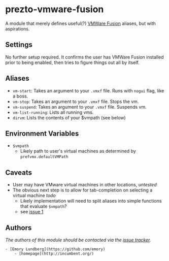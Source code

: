 prezto-vmware-fusion
====================

A module that merely defines useful(?) [VMWare Fusion][1] aliases, but with aspirations.

Settings
--------

No further setup required. It confirms the user has VMWare Fusion installed prior to being enabled, then tries to figure things out all by itself.

Aliases
-------

  - `vm-start`: Takes an argument to your `.vmxf` file. Runs with `nogui` flag, like a boss.
  - `vm-stop`: Takes an argument to your `.vmxf` file. Stops the vm.
  - `vm-suspend`: Takes an argument to your `.vmxf` file. Suspends vm.
  - `vm-list-running`: Lists all running vms.
  - `dirvm`: Lists the contents of your $vmpath (see below)

Environment Variables
---------------------

  -	`$vmpath`
	- Likely path to user's virtual machines as determined by `prefvmx.defaultVMPath`

Caveats
-------

  - User may have VMware virtual machines in other locations, *untested*
  - The obvious next step is to allow for tab-completion on selecting a virtual machine *todo*
	- Likely implementation will need to split aliases into simple functions that evaluate `$vmpath`?
	- see [issue 1][3]

Authors
-------

*The authors of this module should be contacted via the [issue tracker][2].*
	
  	- [Emory Lundberg](https://github.com/emory) 
		- [homepage](http://incumbent.org/)


[1]: http://www.vmware.com/products/fusion
[2]: https://github.com/emory/prezto-vmware-fusion/issues
[3]: https://github.com/emory/prezto-vmware-fusion/issues/1
